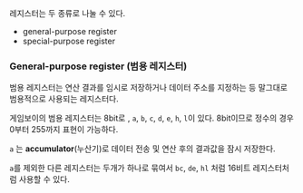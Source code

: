 레지스터는 두 종류로 나눌 수 있다.
+ general-purpose register
+ special-purpose register

### General-purpose register (범용 레지스터)
범용 레지스터는 연산 결과를 임시로 저장하거나 데이터 주소를 지정하는 등 말그대로 범용적으로 사용되는 레지스터다.

게임보이의 범용 레지스터는 8bit로 , `a`, `b`, `c`, `d`, `e`, `h`, `l`이 있다.
8bit이므로 정수의 경우 0부터 255까지 표현이 가능하다.

`a` 는 **accumulator**(누산기)로 데이터 전송 및 연산 후의 결과값을 잠시 저장한다.

`a`를 제외한 다른 레지스터는 두개가 하나로 묶여서 `bc`, `de`, `hl` 처럼 16비트 레지스터처럼 사용할 수 있다. 
